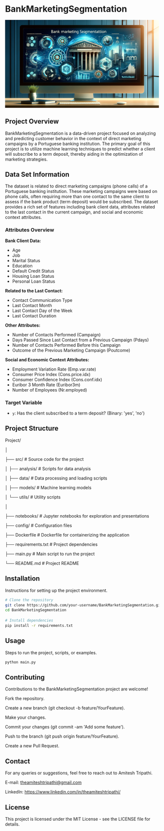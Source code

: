 # BankMarketingSegmentation

![BankMarketingSegmentation Banner](assets/BMS_Banner.png)

## Project Overview

BankMarketingSegmentation is a data-driven project focused on analyzing and predicting customer behavior in the context of direct marketing campaigns by a Portuguese banking institution. The primary goal of this project is to utilize machine learning techniques to predict whether a client will subscribe to a term deposit, thereby aiding in the optimization of marketing strategies.

## Data Set Information

The dataset is related to direct marketing campaigns (phone calls) of a Portuguese banking institution. These marketing campaigns were based on phone calls, often requiring more than one contact to the same client to assess if the bank product (term deposit) would be subscribed. The dataset provides a rich set of features including bank client data, attributes related to the last contact in the current campaign, and social and economic context attributes.

### Attributes Overview

**Bank Client Data:**
- Age
- Job
- Marital Status
- Education
- Default Credit Status
- Housing Loan Status
- Personal Loan Status

**Related to the Last Contact:**
- Contact Communication Type
- Last Contact Month
- Last Contact Day of the Week
- Last Contact Duration

**Other Attributes:**
- Number of Contacts Performed (Campaign)
- Days Passed Since Last Contact from a Previous Campaign (Pdays)
- Number of Contacts Performed Before this Campaign
- Outcome of the Previous Marketing Campaign (Poutcome)

**Social and Economic Context Attributes:**
- Employment Variation Rate (Emp.var.rate)
- Consumer Price Index (Cons.price.idx)
- Consumer Confidence Index (Cons.conf.idx)
- Euribor 3 Month Rate (Euribor3m)
- Number of Employees (Nr.employed)

### Target Variable
- `y`: Has the client subscribed to a term deposit? (Binary: 'yes', 'no')

## Project Structure

Project/

│

├── src/                   # Source code for the project

│   ├── analysis/          # Scripts for data analysis

│   ├── data/              # Data processing and loading scripts

│   ├── models/            # Machine learning models

│   └── utils/             # Utility scripts

│

├── notebooks/             # Jupyter notebooks for exploration and presentations

├── config/                # Configuration files

├── Dockerfile             # Dockerfile for containerizing the application

├── requirements.txt       # Project dependencies

├── main.py                # Main script to run the project

└── README.md              # Project README



## Installation

Instructions for setting up the project environment.

```bash
# Clone the repository
git clone https://github.com/your-username/BankMarketingSegmentation.git
cd BankMarketingSegmentation

# Install dependencies
pip install -r requirements.txt
```

## Usage

Steps to run the project, scripts, or examples.

```bash
python main.py
```

## Contributing

Contributions to the BankMarketingSegmentation project are welcome!

Fork the repository.

Create a new branch (git checkout -b feature/YourFeature).

Make your changes.

Commit your changes (git commit -am 'Add some feature').

Push to the branch (git push origin feature/YourFeature).

Create a new Pull Request.


## Contact
For any queries or suggestions, feel free to reach out to Amitesh Tripathi.

E-mail: theamiteshtripathi@gmail.com

LinkedIn: https://www.linkedin.com/in/theamiteshtripathi/

## License
This project is licensed under the MIT License - see the LICENSE file for details.

